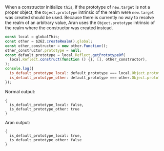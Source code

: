 When a constructor initialize `this`, if the prototype of `new.target` is not a
proper object, the `Object.prototype` intrinsic of the realm were `new.target`
was created should be used. Because there is currently no way to resolve the
realm of an arbitrary value, Aran uses the `Object.prototype` intrinsic of the
realm where the constructor was created instead.

```js
const local = globalThis;
const other = $262.createRealm().global;
const other_constructor = new other.Function();
other_constructor.prototype = null;
const default_prototype = local.Reflect.getPrototypeOf(
  local.Reflect.construct(function () {}, [], other_constructor),
);
console.log({
  is_default_prototype_local: default_prototype === local.Object.prototype,
  is_default_prototype_other: default_prototype === other.Object.prototype,
});
```

Normal output:

```
{
  is_default_prototype_local: false,
  is_default_prototype_other: true
}
```

Aran output:

```
{
  is_default_prototype_local: true,
  is_default_prototype_other: false
}
```
